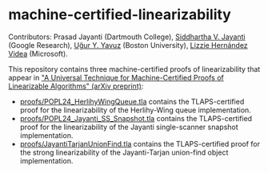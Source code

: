 # machine-certified-linearizability
Contributors: Prasad Jayanti (Dartmouth College), [Siddhartha V. Jayanti](https://github.com/visveswara/) (Google Research), [Uğur Y. Yavuz](https://github.com/uguryavuz/) (Boston University), [Lizzie Hernández Videa](https://github.com/lizziehv) (Microsoft).

This repository contains three machine-certified proofs of linearizability that appear in ["A Universal Technique for Machine-Certified Proofs of Linearizable Algorithms" (arXiv preprint)](https://arxiv.org/abs/2302.00737):
* [proofs/POPL24_HerlihyWingQueue.tla](https://github.com/uguryavuz/machine-certified-linearizability/blob/main/proofs/POPL24_HerlihyWingQueue.tla) contains the TLAPS-certified proof for the linearizability of the Herlihy-Wing queue implementation.
* [proofs/POPL24_Jayanti_SS_Snapshot.tla](https://github.com/uguryavuz/machine-certified-linearizability/blob/main/proofs/POPL24_Jayanti_SS_Snapshot.tla) contains the TLAPS-certified proof for the linearizability of the Jayanti single-scanner snapshot implementation.
* [proofs/JayantiTarjanUnionFind.tla](https://github.com/uguryavuz/machine-certified-linearizability/blob/main/proofs/JayantiTarjanUnionFind.tla) contains the TLAPS-certified proof for the strong linearizability of the Jayanti-Tarjan union-find object implementation.
